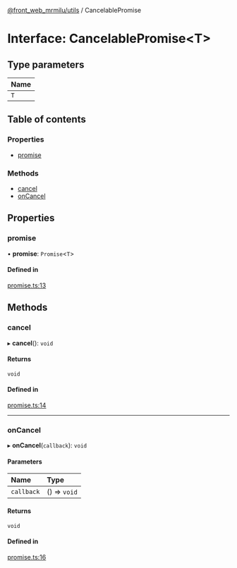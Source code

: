 [@front_web_mrmilu/utils](../Utils.md) / CancelablePromise

# Interface: CancelablePromise<T\>

## Type parameters

| Name |
| :--- |
| `T`  |

## Table of contents

### Properties

- [promise](CancelablePromise.md#promise)

### Methods

- [cancel](CancelablePromise.md#cancel)
- [onCancel](CancelablePromise.md#oncancel)

## Properties

### promise

• **promise**: `Promise`<`T`\>

#### Defined in

[promise.ts:13](https://github.com/mrmilu/front_web_mrmilu/blob/5d35c52/packages/utils/src/promise.ts#L13)

## Methods

### cancel

▸ **cancel**(): `void`

#### Returns

`void`

#### Defined in

[promise.ts:14](https://github.com/mrmilu/front_web_mrmilu/blob/5d35c52/packages/utils/src/promise.ts#L14)

---

### onCancel

▸ **onCancel**(`callback`): `void`

#### Parameters

| Name       | Type         |
| :--------- | :----------- |
| `callback` | () => `void` |

#### Returns

`void`

#### Defined in

[promise.ts:16](https://github.com/mrmilu/front_web_mrmilu/blob/5d35c52/packages/utils/src/promise.ts#L16)
